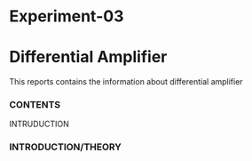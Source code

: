 # Experiment-03
<h1>Differential Amplifier</h1>
This reports contains the information about differential amplifier
<h3>CONTENTS</h3>
INTRUDUCTION

<h3>INTRODUCTION/THEORY</h3>
